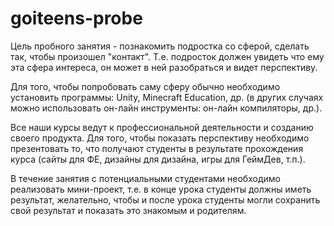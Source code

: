 # goiteens-probe
Цель пробного занятия - познакомить подростка со сферой, сделать так, чтобы произошел "контакт". Т.е. подросток должен увидеть что ему эта сфера интереса, он может в ней разобраться и видет перспективу.  
  
Для того, чтобы попробовать саму сферу обычно необходимо установить программы: Unity, Minecraft Education, др. (в других случаях можно использовать он-лайн инструменты: он-лайн компиляторы, др.).  
  
Все наши курсы ведут к профессиональной деятельности и созданию своего продукта. Для того, чтобы показать перспективу необходимо презентовать то, что получают студенты в результате прохождения курса (сайты для ФЕ, дизайны для дизайна, игры для ГеймДев, т.п.).   
  
В течение занятия с потенциальными студентами необходимо реализовать мини-проект, т.е. в конце урока студенты должны иметь результат, желательно, чтобы и после урока студенты могли сохранить свой результат и показать это знакомым и родителям.
